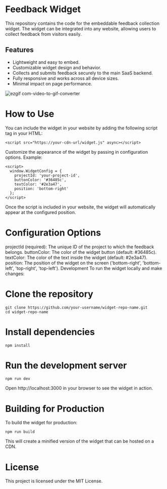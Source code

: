 # Feedback Widget

This repository contains the code for the embeddable feedback collection widget. The widget can be integrated into any website, allowing users to collect feedback from visitors easily.

## Features

- Lightweight and easy to embed.
- Customizable widget design and behavior.
- Collects and submits feedback securely to the main SaaS backend.
- Fully responsive and works across all device sizes.
- Minimal impact on page performance.
  
![ezgif com-video-to-gif-converter](https://github.com/user-attachments/assets/e7d6f3e5-2c7a-4e65-902c-8a07d246b3e2)
  
# How to Use

You can include the widget in your website by adding the following script tag in your HTML:
```
<script src="https://your-cdn-url/widget.js" async></script>
```
Customize the appearance of the widget by passing in configuration options. Example:
```
<script>
  window.WidgetConfig = {
    projectId: 'your-project-id',
    buttonColor: '#36485c',
    textColor: '#2e3a47',
    position: 'bottom-right'
  };
</script>
```
Once the script is included in your website, the widget will automatically appear at the configured position.

# Configuration Options

projectId (required): The unique ID of the project to which the feedback belongs.
buttonColor: The color of the widget button (default: #36485c).
textColor: The color of the text inside the widget (default: #2e3a47).
position: The position of the widget on the screen ('bottom-right', 'bottom-left', 'top-right', 'top-left').
Development
To run the widget locally and make changes:

# Clone the repository
```
git clone https://github.com/your-username/widget-repo-name.git
cd widget-repo-name
```
# Install dependencies
```
npm install
```
# Run the development server
```
npm run dev
```
Open http://localhost:3000 in your browser to see the widget in action.

# Building for Production
To build the widget for production:
```
npm run build
```
This will create a minified version of the widget that can be hosted on a CDN.

# License
This project is licensed under the MIT License.
